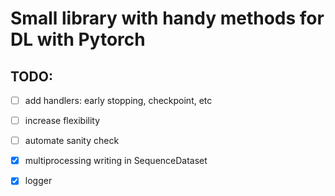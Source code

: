# Small library with handy methods for DL with Pytorch

## TODO: 

- [ ]  add handlers: early stopping, checkpoint, etc

- [ ]  increase flexibility

- [ ]  automate sanity check

- [x] multiprocessing writing in SequenceDataset

- [x] logger